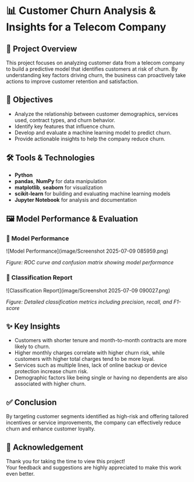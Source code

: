 # 📊 Customer Churn Analysis & Insights for a Telecom Company

## 📌 Project Overview
This project focuses on analyzing customer data from a telecom company to build a predictive model that identifies customers at risk of churn. By understanding key factors driving churn, the business can proactively take actions to improve customer retention and satisfaction.

## 🎯 Objectives
- Analyze the relationship between customer demographics, services used, contract types, and churn behavior.
- Identify key features that influence churn.
- Develop and evaluate a machine learning model to predict churn.
- Provide actionable insights to help the company reduce churn.

## 🛠️ Tools & Technologies
- **Python**  
- **pandas**, **NumPy** for data manipulation  
- **matplotlib**, **seaborn** for visualization  
- **scikit-learn** for building and evaluating machine learning models  
- **Jupyter Notebook** for analysis and documentation

## 🖼️ Model Performance & Evaluation

### 📌 Model Performance

![Model Performance](image/Screenshot 2025-07-09 085959.png)

*Figure: ROC curve and confusion matrix showing model performance*

### 📝 Classification Report

![Classification Report](image/Screenshot 2025-07-09 090027.png)

*Figure: Detailed classification metrics including precision, recall, and F1-score*

## ✨ Key Insights
- Customers with shorter tenure and month-to-month contracts are more likely to churn.
- Higher monthly charges correlate with higher churn risk, while customers with higher total charges tend to be more loyal.
- Services such as multiple lines, lack of online backup or device protection increase churn risk.
- Demographic factors like being single or having no dependents are also associated with higher churn.

## ✅ Conclusion
By targeting customer segments identified as high-risk and offering tailored incentives or service improvements, the company can effectively reduce churn and enhance customer loyalty.

## 🙏 Acknowledgement
Thank you for taking the time to view this project!  
Your feedback and suggestions are highly appreciated to make this work even better.
